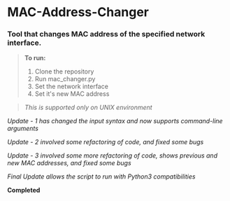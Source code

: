 # MAC-Address-Changer
### Tool that changes MAC address of the specified network interface.

>**To run:**
>1. Clone the repository
>2. Run mac_changer.py
>3. Set the network interface
>4. Set it's new MAC address

>*This is supported only on UNIX environment*

*Update - 1 has changed the input syntax and now supports command-line arguments*

*Update - 2 involved some refactoring of code, and fixed some bugs*

*Update - 3 involved some more refactoring of code, shows previous and new MAC addresses, and fixed some bugs*

*Final Update allows the script to run with Python3 compatibilities*

**Completed**

